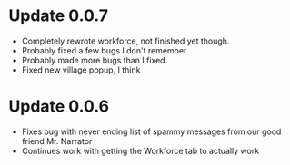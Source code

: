 # Update 0.0.7
* Completely rewrote workforce, not finished yet though.
* Probably fixed a few bugs I don't remember
* Probably made more bugs than I fixed.
* Fixed new village popup, I think

# Update 0.0.6
* Fixes bug with never ending list of spammy messages from our good friend Mr. Narrator
* Continues work with getting the Workforce tab to actually work